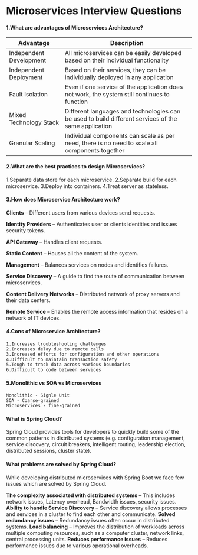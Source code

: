 # Microservices Interview Questions

#### 1.What are advantages of Microservices Architecture?
  |Advantage|	Description|
  |---------|-------------
  |Independent Development|	All microservices can be easily developed based on their individual functionality|
  |Independent Deployment|	Based on their services, they can be individually deployed in any application|
  |Fault Isolation|	Even if one service of the application does not work, the system still continues to function|
  |Mixed Technology Stack|	Different languages and technologies can be used to build different services of the same application|
  |Granular Scaling|	Individual components can scale as per need, there is no need to scale all components together|
  

#### 2.What are the best practices to design Microservices?
  1.Separate data store for each microservice.
  2.Separate build for each microservice.
  3.Deploy into containers.
  4.Treat server as stateless.
  
#### 3.How does Microservice Architecture work?  
  **Clients** – Different users from various devices send requests.
  
  **Identity Providers** – Authenticates user or clients identities and issues security tokens.
  
  **API Gateway** – Handles client requests.
  
  **Static Content** – Houses all the content of the system.
  
  **Management** –  Balances services on nodes and identifies failures.
  
  **Service Discovery** – A guide to find the route of communication between microservices.
  
  **Content Delivery Networks** – Distributed network of proxy servers and their data centers.
  
  **Remote Service** – Enables the remote access information that resides on a network of IT devices.

#### 4.Cons of Microservice Architecture?
    1.Increases troubleshooting challenges
    2.Increases delay due to remote calls
    3.Increased efforts for configuration and other operations
    4.Difficult to maintain transaction safety
    5.Tough to track data across various boundaries
    6.Difficult to code between services

#### 5.Monolithic vs SOA vs Microservices
    Monolithic - Signle Unit
    SOA - Coarse-grained
    Microservices - fine-grained
    
    
#### What is Spring Cloud?
  Spring Cloud provides tools for developers to quickly build some of the common patterns in distributed systems 
  (e.g. configuration management, service discovery, circuit breakers, intelligent routing, leadership election, distributed sessions, cluster state).
  
#### What problems are solved by Spring Cloud?
  While developing distributed microservices with Spring Boot we face few issues which are solved by Spring Cloud.

**The complexity associated with distributed systems** – This includes network issues, Latency overhead, Bandwidth issues, security issues.
**Ability to handle Service Discovery** – Service discovery allows processes and services in a cluster to find each other and communicate.
**Solved redundancy issues** – Redundancy issues often occur in distributed systems.
**Load balancing** – Improves the distribution of workloads across multiple computing resources, such as a computer cluster, network links, central processing units.
**Reduces performance issues** – Reduces performance issues due to various operational overheads.

